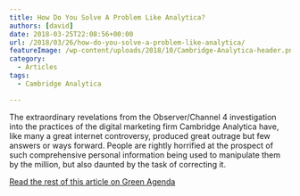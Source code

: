 ```yaml
---
title: How Do You Solve A Problem Like Analytica?
authors: [david]
date: 2018-03-25T22:08:56+00:00
url: /2018/03/26/how-do-you-solve-a-problem-like-analytica/
featureImage: /wp-content/uploads/2018/10/Cambridge-Analytica-header.png
category:
  - Articles
tags:
  - Cambridge Analytica

---
```

The extraordinary revelations from the Observer/Channel 4 investigation into the practices of the digital marketing firm Cambridge Analytica have, like many a great internet controversy, produced great outrage but few answers or ways forward. People are rightly horrified at the prospect of such comprehensive personal information being used to manipulate them by the million, but also daunted by the task of correcting it.

[Read the rest of this article on Green Agenda][1]

 [1]: https://greenagenda.org.au/2018/03/analytica/#more-2977
